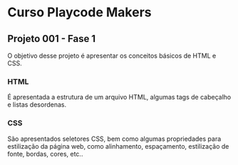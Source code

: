 # Curso Playcode Makers

## Projeto 001 - Fase 1

O objetivo desse projeto é apresentar os conceitos básicos de HTML e CSS.

### HTML

É apresentada a estrutura de um arquivo HTML, algumas tags de cabeçalho e listas desordenas.

### CSS

São apresentados seletores CSS, bem como algumas propriedades para estilização da página web, como alinhamento, espaçamento, estilização de fonte, bordas, cores, etc..
